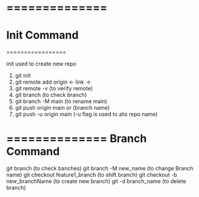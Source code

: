 ==============
================
Init Command
=============
=================

init used to create new repo
1. git init
2. git remote add origin <- link ->
3. git remote -v (to verify remote)
4. git branch  (to check branch)
5. git branch -M main (to rename main)
6. git push origin main  or (branch name)
7. git push -u origin main (-u flag is used to alis repo name)

==============
Branch Command
=================

git branch (to check banches)
git branch -M new_name (to change Branch name)
git checkout feature1_branch (to shift branch)
git checkout -b new_branchName (to create new branch)
git -d branch_name (to delete branch)
